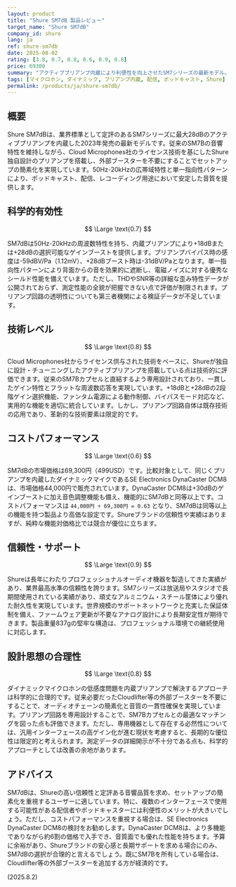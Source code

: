 ```yaml
---
layout: product
title: "Shure SM7dB 製品レビュー"
target_name: "Shure SM7dB"
company_id: shure
lang: ja
ref: shure-sm7db
date: 2025-08-02
rating: [3.8, 0.7, 0.8, 0.6, 0.9, 0.8]
price: 69300
summary: "アクティブプリアンプ内蔵により利便性を向上させたSM7シリーズの最新モデル。高い技術レベルと信頼性を誇るが、コストパフォーマンスでは競合製品に劣る。"
tags: [マイクロホン, ダイナミック, プリアンプ内蔵, 配信, ポッドキャスト, Shure]
permalink: /products/ja/shure-sm7db/
---
```


## 概要

Shure SM7dBは、業界標準として定評のあるSM7シリーズに最大28dBのアクティブプリアンプを内蔵した2023年発売の最新モデルです。従来のSM7Bの音響特性を維持しながら、Cloud Microphones社のライセンス技術を基にしたShure独自設計のプリアンプを搭載し、外部ブースターを不要にすることでセットアップの簡素化を実現しています。50Hz-20kHzの広帯域特性と単一指向性パターンにより、ポッドキャスト、配信、レコーディング用途において安定した音質を提供します。

## 科学的有効性

$$ \Large \text{0.7} $$

SM7dBは50Hz-20kHzの周波数特性を持ち、内蔵プリアンプにより+18dBまたは+28dBの選択可能なゲインブーストを提供します。プリアンプバイパス時の感度は-59dBV/Pa（1.12mV）、+28dBブースト時は-31dBV/Paとなります。単一指向性パターンにより背面からの音を効果的に遮断し、電磁ノイズに対する優秀なシールド性能を備えています。ただし、THDやSNR等の詳細な歪み特性データが公開されておらず、測定性能の全貌が把握できない点で評価が制限されます。プリアンプ回路の透明性についても第三者機関による検証データが不足しています。

## 技術レベル

$$ \Large \text{0.8} $$

Cloud Microphones社からライセンス供与された技術をベースに、Shureが独自に設計・チューニングしたアクティブプリアンプを搭載している点は技術的に評価できます。従来のSM7Bカプセルと直結するよう専用設計されており、一貫したゲイン特性とフラットな周波数応答を実現しています。+18dBと+28dBの2段階ゲイン選択機能、ファンタム電源による動作制御、バイパスモード対応など、実用的な機能を適切に統合しています。しかし、プリアンプ回路自体は既存技術の応用であり、革新的な技術要素は限定的です。

## コストパフォーマンス

$$ \Large \text{0.6} $$

SM7dBの市場価格は69,300円（499USD）です。比較対象として、同じくプリアンプを内蔵したダイナミックマイクであるSE Electronics DynaCaster DCM8は、市場価格44,000円で販売されています。DynaCaster DCM8は+30dBのゲインブーストに加え音色調整機能も備え、機能的にSM7dBと同等以上です。コストパフォーマンスは `44,000円 ÷ 69,300円 = 0.63` となり、SM7dBは同等以上の機能を持つ製品より高価な設定です。Shureブランドの信頼性や実績はありますが、純粋な機能対価格比では競合が優位に立ちます。

## 信頼性・サポート

$$ \Large \text{0.9} $$

Shureは長年にわたりプロフェッショナルオーディオ機器を製造してきた実績があり、業界最高水準の信頼性を誇ります。SM7シリーズは放送局やスタジオで長期間使用されている実績があり、頑丈なアルミニウム・スチール筐体により優れた耐久性を実現しています。世界規模のサポートネットワークと充実した保証体制を備え、ファームウェア更新が不要なアナログ設計により長期安定性が期待できます。製品重量837gの堅牢な構造は、プロフェッショナル環境での継続使用に対応します。

## 設計思想の合理性

$$ \Large \text{0.8} $$

ダイナミックマイクロホンの低感度問題を内蔵プリアンプで解決するアプローチは科学的に合理的です。従来必要だったCloudlifter等の外部ブースターを不要にすることで、オーディオチェーンの簡素化と音質の一貫性確保を実現しています。プリアンプ回路を専用設計することで、SM7Bカプセルとの最適なマッチングを図った点も評価できます。ただし、専用機器として存在する必然性については、汎用インターフェースの高ゲイン化が進む現状を考慮すると、長期的な優位性は限定的と考えられます。測定データの詳細開示が不十分である点も、科学的アプローチとしては改善の余地があります。

## アドバイス

SM7dBは、Shureの高い信頼性と定評ある音響品質を求め、セットアップの簡素化を重視するユーザーに適しています。特に、複数のインターフェースで使用する可能性がある配信者やポッドキャスターには利便性のメリットが大きいでしょう。ただし、コストパフォーマンスを重視する場合は、SE Electronics DynaCaster DCM8の検討をお勧めします。DynaCaster DCM8は、より多機能でありながら約6割の価格で入手でき、音質面でも優れた性能を持ちます。予算に余裕があり、Shureブランドの安心感と長期サポートを求める場合にのみ、SM7dBの選択が合理的と言えるでしょう。既にSM7Bを所有している場合は、Cloudlifter等の外部ブースターを追加する方が経済的です。

(2025.8.2)

